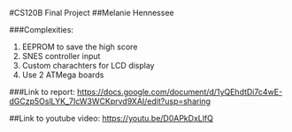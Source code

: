 #CS120B Final Project
##Melanie Hennessee

###Complexities:
1. EEPROM to save the high score
2. SNES controller input
3. Custom charachters for LCD display
4. Use 2 ATMega boards

###Link to report:
https://docs.google.com/document/d/1yQEhdtDi7c4wE-dGCzp5OslLYK_7IcW3WCKprvd9XAI/edit?usp=sharing

##Link to youtube video:
https://youtu.be/D0APkDxLlfQ
